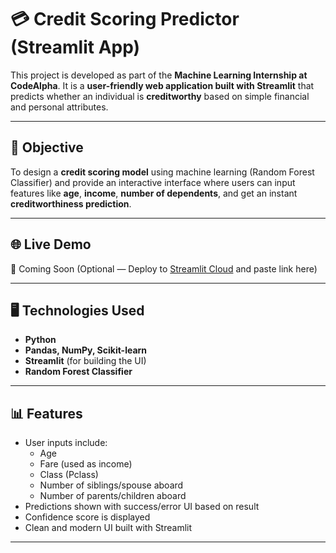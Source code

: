 # 💳 Credit Scoring Predictor (Streamlit App)

This project is developed as part of the **Machine Learning Internship at CodeAlpha**. It is a **user-friendly web application built with Streamlit** that predicts whether an individual is **creditworthy** based on simple financial and personal attributes.

---

## 🎯 Objective

To design a **credit scoring model** using machine learning (Random Forest Classifier) and provide an interactive interface where users can input features like **age**, **income**, **number of dependents**, and get an instant **creditworthiness prediction**.

---

## 🌐 Live Demo

🚀 Coming Soon (Optional — Deploy to [Streamlit Cloud](https://share.streamlit.io) and paste link here)

---

## 🖥️ Technologies Used

- **Python**
- **Pandas, NumPy, Scikit-learn**
- **Streamlit** (for building the UI)
- **Random Forest Classifier**

---

## 📊 Features

- User inputs include:
  - Age
  - Fare (used as income)
  - Class (Pclass)
  - Number of siblings/spouse aboard
  - Number of parents/children aboard
- Predictions shown with success/error UI based on result
- Confidence score is displayed
- Clean and modern UI built with Streamlit

---


